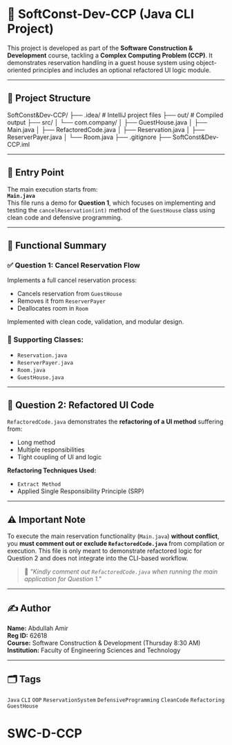# 🏨 SoftConst-Dev-CCP (Java CLI Project)

This project is developed as part of the **Software Construction & Development** course, tackling a **Complex Computing Problem (CCP)**. It demonstrates reservation handling in a guest house system using object-oriented principles and includes an optional refactored UI logic module.

---

## 📌 Project Structure



SoftConst&Dev-CCP/
├── .idea/ # IntelliJ project files
├── out/ # Compiled output
├── src/
│ └── com.company/
│ ├── GuestHouse.java
│ ├── Main.java
│ ├── RefactoredCode.java
│ ├── Reservation.java
│ ├── ReserverPayer.java
│ └── Room.java
├── .gitignore
├── SoftConst&Dev-CCP.iml




---

## 🚀 Entry Point

The main execution starts from:  
**`Main.java`**  
This file runs a demo for **Question 1**, which focuses on implementing and testing the `cancelReservation(int)` method of the `GuestHouse` class using clean code and defensive programming.

---

## 📘 Functional Summary

### ✅ Question 1: Cancel Reservation Flow
Implements a full cancel reservation process:
- Cancels reservation from `GuestHouse`
- Removes it from `ReserverPayer`
- Deallocates room in `Room`

Implemented with clean code, validation, and modular design.

### 🧪 Supporting Classes:
- `Reservation.java`  
- `ReserverPayer.java`  
- `Room.java`
- `GuestHouse.java`  

---

## 🧼 Question 2: Refactored UI Code
`RefactoredCode.java` demonstrates the **refactoring of a UI method** suffering from:
- Long method
- Multiple responsibilities
- Tight coupling of UI and logic

**Refactoring Techniques Used:**
- `Extract Method`
- Applied Single Responsibility Principle (SRP)

---

## ⚠️ Important Note

To execute the main reservation functionality (`Main.java`) **without conflict**, you **must comment out or exclude `RefactoredCode.java`** from compilation or execution. This file is only meant to demonstrate refactored logic for Question 2 and does not integrate into the CLI-based workflow.

> 💬 *"Kindly comment out `RefactoredCode.java` when running the main application for Question 1."*

---

## ✍️ Author

**Name:** Abdullah Amir  
**Reg ID:** 62618  
**Course:** Software Construction & Development (Thursday 8:30 AM)  
**Institution:** Faculty of Engineering Sciences and Technology

---

## 🗂️ Tags

`Java` `CLI` `OOP` `ReservationSystem` `DefensiveProgramming` `CleanCode` `Refactoring` `GuestHouse`
# SWC-D-CCP
